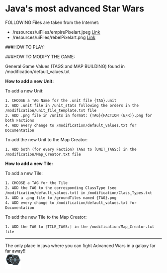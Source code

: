 Java's most advanced Star Wars
=========================

FOLLOWING Files are taken from the Internet:
- /resources/uiFiles/empirePixelart.jpeg [Link](https://wallpaper.mob.org/pc/image/sci_fi-star_wars-pixel_art-461022.html)
- /resources/uiFiles/rebelPixelart.png [Link](https://64.media.tumblr.com/81d7ecde8e5a31ae09dfa38adace5117/2d8352260a227498-96/s540x810/aebee7b8a67893f5b1d16f1f691ed2c7d3bb4af7.png)

###HOW TO PLAY:

###HOW TO MODIFY THE GAME:

General Game Values (TAGS and MAP BUILDING) found in /modification/default_values.txt

**How to add a new Unit:**

To add a new Unit:

	1. CHOOSE a TAG Name for the .unit file {TAG}.unit
	2. ADD .unit file in /unit_stats following the orders in the /modification/unit_file_template.txt file
	3. ADD .png file in /units in format: {TAG}{FACTION (E/R)}.png for both Factions
	4. ADD every change to /modification/default_values.txt for Documentation
	
To add the new Unit to the Map Creator:

	1. ADD both (for every Faction) TAGs to [UNIT_TAGS:] in the /modification/Map_Creator.txt file 
	
**How to add a new Tile:**

To add a new Tile:

	1. CHOOSE a TAG for the Tile
	2. ADD the TAG to the corresponding ClassType (see /modification/default_values.txt) in /modification/Class_Types.txt
	3. ADD a .png file to /groundTiles named {TAG}.png
	4. ADD every change to /modification/default_values.txt for Documentation

To add the new Tile to the Map Creator:

	1. ADD the TAG to [TILE_TAGS:] in the /modification/Map_Creator.txt file
	


-------------------------
The only place in java where you can fight Advanced Wars in a galaxy far far away!! \
![Beautiful picture](resources/units/FE.png "Title")
